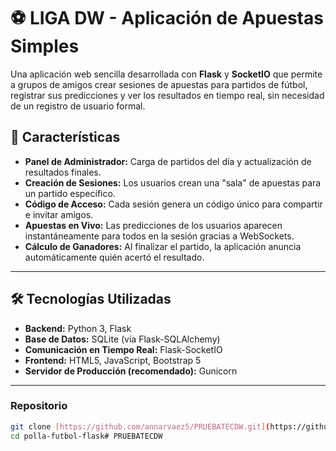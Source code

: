 # ⚽ LIGA DW - Aplicación de Apuestas Simples

Una aplicación web sencilla desarrollada con **Flask** y **SocketIO** que permite a grupos de amigos crear sesiones de apuestas para partidos de fútbol, registrar sus predicciones y ver los resultados en tiempo real, sin necesidad de un registro de usuario formal.



## 🚀 Características

* **Panel de Administrador:** Carga de partidos del día y actualización de resultados finales.
* **Creación de Sesiones:** Los usuarios crean una "sala" de apuestas para un partido específico.
* **Código de Acceso:** Cada sesión genera un código único para compartir e invitar amigos.
* **Apuestas en Vivo:** Las predicciones de los usuarios aparecen instantáneamente para todos en la sesión gracias a WebSockets.
* **Cálculo de Ganadores:** Al finalizar el partido, la aplicación anuncia automáticamente quién acertó el resultado.

---

## 🛠️ Tecnologías Utilizadas

* **Backend:** Python 3, Flask
* **Base de Datos:** SQLite (vía Flask-SQLAlchemy)
* **Comunicación en Tiempo Real:** Flask-SocketIO
* **Frontend:** HTML5, JavaScript, Bootstrap 5
* **Servidor de Producción (recomendado):** Gunicorn

---

### Repositorio
```bash
git clone [https://github.com/annarvaez5/PRUEBATECDW.git](https://github.com/annarvaez5/PRUEBATECDW.git))
cd polla-futbol-flask#   P R U E B A T E C D W  
 